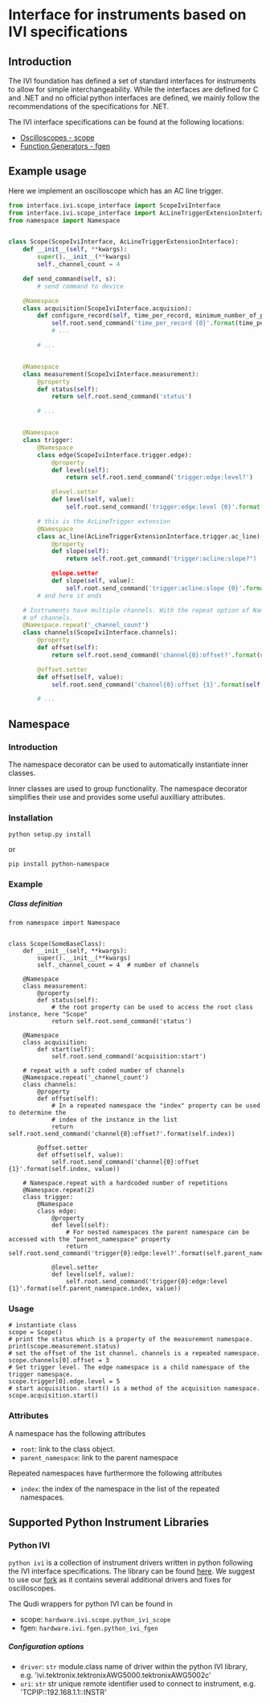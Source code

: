 # Interface for instruments based on IVI specifications

## Introduction
The IVI foundation has defined a set of standard interfaces for instruments to allow for simple
interchangeability. While the interfaces are defined for C and .NET and no official python
interfaces are defined, we mainly follow the recommendations of the specifications for .NET.

The IVI interface specifications can be found at the following locations:

- [Oscilloscopes - scope](http://www.ivifoundation.org/downloads/Class%20Specifications/IVI-4.1_Scope_2016-10-14.pdf)
- [Function Generators - fgen](http://www.ivifoundation.org/downloads/Class%20Specifications/IVI-4.3_Fgen_2016-10-14.pdf)

## Example usage

Here we implement an oscilloscope which has an AC line trigger.

```python
from interface.ivi.scope_interface import ScopeIviInterface
from interface.ivi.scope_interface import AcLineTriggerExtensionInterface
from namespace import Namespace


class Scope(ScopeIviInterface, AcLineTriggerExtensionInterface):
    def __init__(self, **kwargs):
        super().__init__(**kwargs)
        self._channel_count = 4

    def send_command(self, s):
        # send command to device

    @Namespace
    class acquisition(ScopeIviInterface.acquision):
        def configure_record(self, time_per_record, minimum_number_of_points, acquisition_start_time):
            self.root.send_command('time_per_record {0}'.format(time_per_record)
            # ...

        # ...


    @Namespace
    class measurement(ScopeIviInterface.measurement):
        @property
        def status(self):
            return self.root.send_command('status')

        # ...


    @Namespace
    class trigger:
        @Namespace
        class edge(ScopeIviInterface.trigger.edge):
            @property
            def level(self):
                return self.root.send_command('trigger:edge:level?')

            @level.setter
            def level(self, value):
                self.root.send_command('trigger:edge:level {0}'.format(value))

        # this is the AcLineTrigger extension
        @Namespace
        class ac_line(AcLineTriggerExtensionInterface.trigger.ac_line):
            @property
            def slope(self):
                return self.root.get_command('trigger:acline:slope?")

            @slope.setter
            def slope(self, value):
                self.root.send_command('trigger:acline:slope {0}'.format(value))
        # and here it ends

    # Instruments have multiple channels. With the repeat option of Namespace we can have a list
    # of channels.
    @Namespace.repeat('_channel_count')
    class channels(ScopeIviInterface.channels):
        @property
        def offset(self):
            return self.root.send_command('channel{0}:offset?'.format(self.index))

        @offset.setter
        def offset(self, value):
            self.root.send_command('channel{0}:offset {1}'.format(self.index, value))

        # ...
```


## Namespace

### Introduction

The namespace decorator can be used to automatically instantiate inner classes.

Inner classes are used to group functionality. The namespace decorator simplifies their use and
provides some useful auxilliary attributes.

### Installation

```
python setup.py install
```

or

```
pip install python-namespace
```


### Example

##### Class definition

```
from namespace import Namespace


class Scope(SomeBaseClass):
    def __init__(self, **kwargs):
        super().__init__(**kwargs)
        self._channel_count = 4  # number of channels

    @Namespace
    class measurement:
        @property
        def status(self):
            # the root property can be used to access the root class instance, here "Scope"
            return self.root.send_command('status')

    @Namespace
    class acquisition:
        def start(self):
            self.root.send_command('acquisition:start')

    # repeat with a soft coded number of channels
    @Namespace.repeat('_channel_count')
    class channels:
        @property
        def offset(self):
            # In a repeated namespace the "index" property can be used to determine the
            # index of the instance in the list
            return self.root.send_command('channel{0}:offset?'.format(self.index))

        @offset.setter
        def offset(self, value):
            self.root.send_command('channel{0}:offset {1}'.format(self.index, value))

    # Namespace.repeat with a hardcoded number of repetitions
    @Namespace.repeat(2)
    class trigger:
        @Namespace
        class edge:
            @property
            def level(self):
                # For nested namespaces the parent namespace can be accessed with the "parent_namespace" property
                return self.root.send_command('trigger{0}:edge:level?'.format(self.parent_namespace.index))

            @level.setter
            def level(self, value):
                self.root.send_command('trigger{0}:edge:level {1}'.format(self.parent_namespace.index, value))

```

### Usage

```
# instantiate class
scope = Scope()
# print the status which is a property of the measurement namespace.
print(scope.measurement.status)
# set the offset of the 1st channel. channels is a repeated namespace.
scope.channels[0].offset = 3
# Set trigger level. The edge namespace is a child namespace of the trigger namespace.
scope.trigger[0].edge.level = 5
# start acquisition. start() is a method of the acquisition namespace.
scope.acquisition.start()
```

### Attributes

A namespace has the following attributes

- `root`: link to the class object.
- `parent_namespace`: link to the parent namespace

Repeated namespaces have furthermore the following attributes

- `index`: the index of the namespace in the list of the repeated namespaces.

## Supported Python Instrument Libraries

### Python IVI

`python ivi` is a collection of instrument drivers written in python following the IVI interface
specifications. The library can be found [here](https://github.com/python-ivi/python-ivi). We
suggest to use our [fork](https://github.com/qpit/python-ivi) as it contains several additional
drivers and fixes for oscilloscopes.

The Qudi wrappers for python IVI can be found in

- scope: `hardware.ivi.scope.python_ivi_scope`
- fgen: `hardware.ivi.fgen.python_ivi_fgen`

##### Configuration options

- `driver`: `str` module.class name of driver within the python IVI library,
                  e.g. 'ivi.tektronix.tektronixAWG5000.tektronixAWG5002c'
- `uri`: `str` str unique remote identifier used to connect to instrument,
               e.g. 'TCPIP::192.168.1.1::INSTR'